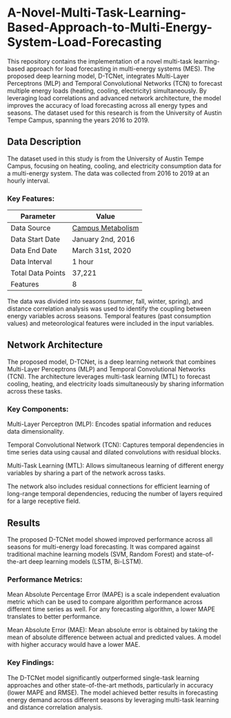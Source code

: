 # A-Novel-Multi-Task-Learning-Based-Approach-to-Multi-Energy-System-Load-Forecasting
This repository contains the implementation of a novel multi-task learning-based approach for load forecasting in multi-energy systems (MES). The proposed deep learning model, D-TCNet, integrates Multi-Layer Perceptrons (MLP) and Temporal Convolutional Networks (TCN) to forecast multiple energy loads (heating, cooling, electricity) simultaneously. By leveraging load correlations and advanced network architecture, the model improves the accuracy of load forecasting across all energy types and seasons. The dataset used for this research is from the University of Austin Tempe Campus, spanning the years 2016 to 2019.
## Data Description
The dataset used in this study is from the University of Austin Tempe Campus, focusing on heating, cooling, and electricity consumption data for a multi-energy system. The data was collected from 2016 to 2019 at an hourly interval.

### Key Features:

<div align="center">

| Parameter        | Value                              |
|------------------|------------------------------------|
| Data Source      | [Campus Metabolism](http://cm.asu.edu/) |
| Data Start Date  | January 2nd, 2016                  |
| Data End Date    | March 31st, 2020                   |
| Data Interval    | 1 hour                             |
| Total Data Points| 37,221                             |
| Features         | 8                                  |

</div>
The data was divided into seasons (summer, fall, winter, spring), and distance correlation analysis was used to identify the coupling between energy variables across seasons. Temporal features (past consumption values) and meteorological features were included in the input variables.

## Network Architecture
The proposed model, D-TCNet, is a deep learning network that combines Multi-Layer Perceptrons (MLP) and Temporal Convolutional Networks (TCN). The architecture leverages multi-task learning (MTL) to forecast cooling, heating, and electricity loads simultaneously by sharing information across these tasks.

### Key Components:
Multi-Layer Perceptron (MLP): Encodes spatial information and reduces data dimensionality.

Temporal Convolutional Network (TCN): Captures temporal dependencies in time series data using causal and dilated convolutions with residual blocks.

Multi-Task Learning (MTL): Allows simultaneous learning of different energy variables by sharing a part of the network across tasks.

The network also includes residual connections for efficient learning of long-range temporal dependencies, reducing the number of layers required for a large receptive field.

## Results
The proposed D-TCNet model showed improved performance across all seasons for multi-energy load forecasting. It was compared against traditional machine learning models (SVM, Random Forest) and state-of-the-art deep learning models (LSTM, Bi-LSTM).

### Performance Metrics:

Mean Absolute Percentage Error (MAPE) is a scale independent evaluation metric which can be used to compare algorithm performance across different time series as well. For any forecasting algorithm, a lower MAPE translates to better performance.

Mean Absolute Error (MAE): Mean absolute error is obtained by taking the mean of absolute difference between actual and predicted values. A model with higher accuracy would have a lower MAE. 

### Key Findings:
The D-TCNet model significantly outperformed single-task learning approaches and other state-of-the-art methods, particularly in accuracy (lower MAPE and RMSE).
The model achieved better results in forecasting energy demand across different seasons by leveraging multi-task learning and distance correlation analysis.
